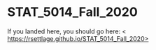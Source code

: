 # STAT_5014_Fall_2020

If you landed here, you should go here:
< https://rsettlage.github.io/STAT_5014_Fall_2020>

